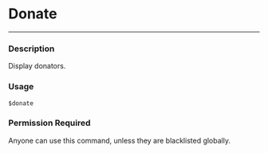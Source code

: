 # Donate
---
### Description
 Display donators.
 ### Usage
```
$donate
```
### Permission Required
Anyone can use this command, unless they are blacklisted globally.

